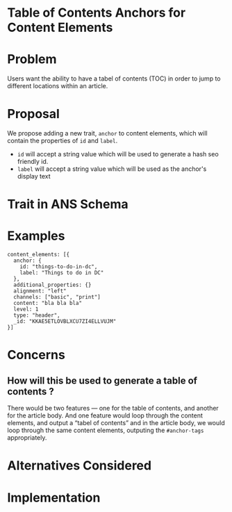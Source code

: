 # Table of Contents Anchors for Content Elements

# Problem

Users want the ability to have a tabel of contents (TOC) in order to jump to different locations within an article.

# Proposal

We propose adding a new trait, `anchor` to content elements, which will contain the properties of `id` and `label`.
 * `id` will accept a string value which will be used to generate a hash seo friendly id.
 * `label` will accept a string value which will be used as the anchor's display text

# Trait in ANS Schema

# Examples
```
content_elements: [{
  anchor: {
    id: "things-to-do-in-dc",
    label: "Things to do in DC"
  },
  additional_properties: {}
  alignment: "left"
  channels: ["basic", "print"]
  content: "bla bla bla"
  level: 1
  type: "header",
  _id: "KKAE5ETLOVBLXCU7ZI4ELLVUJM"
}]
```

# Concerns

## How will this be used to generate a table of contents ?

There would be two features — one for the table of contents, and another for the article body. And one feature would loop through the content elements, and output a “tabel of contents” and in the article body, we would loop through the same content elements, outputing the `#anchor-tags` appropriately.

# Alternatives Considered


# Implementation



